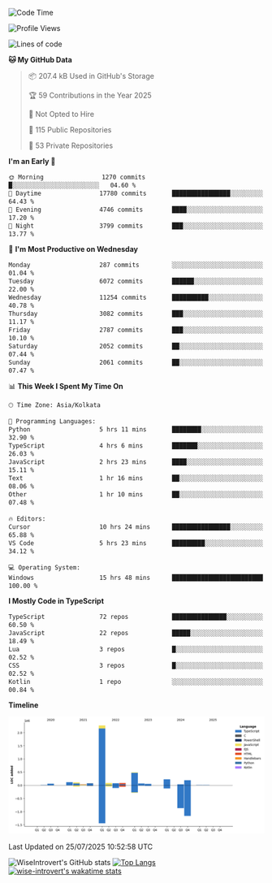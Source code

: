 <!--START_SECTION:waka-->
![Code Time](http://img.shields.io/badge/Code%20Time-2%2C412%20hrs%2014%20mins-blue)

![Profile Views](http://img.shields.io/badge/Profile%20Views-0-blue)

![Lines of code](https://img.shields.io/badge/From%20Hello%20World%20I%27ve%20Written-4.0%20million%20lines%20of%20code-blue)

**🐱 My GitHub Data** 

> 📦 207.4 kB Used in GitHub's Storage 
 > 
> 🏆 59 Contributions in the Year 2025
 > 
> 🚫 Not Opted to Hire
 > 
> 📜 115 Public Repositories 
 > 
> 🔑 53 Private Repositories 
 > 
**I'm an Early 🐤** 

```text
🌞 Morning                1270 commits        █░░░░░░░░░░░░░░░░░░░░░░░░   04.60 % 
🌆 Daytime                17780 commits       ████████████████░░░░░░░░░   64.43 % 
🌃 Evening                4746 commits        ████░░░░░░░░░░░░░░░░░░░░░   17.20 % 
🌙 Night                  3799 commits        ███░░░░░░░░░░░░░░░░░░░░░░   13.77 % 
```
📅 **I'm Most Productive on Wednesday** 

```text
Monday                   287 commits         ░░░░░░░░░░░░░░░░░░░░░░░░░   01.04 % 
Tuesday                  6072 commits        ██████░░░░░░░░░░░░░░░░░░░   22.00 % 
Wednesday                11254 commits       ██████████░░░░░░░░░░░░░░░   40.78 % 
Thursday                 3082 commits        ███░░░░░░░░░░░░░░░░░░░░░░   11.17 % 
Friday                   2787 commits        ███░░░░░░░░░░░░░░░░░░░░░░   10.10 % 
Saturday                 2052 commits        ██░░░░░░░░░░░░░░░░░░░░░░░   07.44 % 
Sunday                   2061 commits        ██░░░░░░░░░░░░░░░░░░░░░░░   07.47 % 
```


📊 **This Week I Spent My Time On** 

```text
🕑︎ Time Zone: Asia/Kolkata

💬 Programming Languages: 
Python                   5 hrs 11 mins       ████████░░░░░░░░░░░░░░░░░   32.90 % 
TypeScript               4 hrs 6 mins        ███████░░░░░░░░░░░░░░░░░░   26.03 % 
JavaScript               2 hrs 23 mins       ████░░░░░░░░░░░░░░░░░░░░░   15.11 % 
Text                     1 hr 16 mins        ██░░░░░░░░░░░░░░░░░░░░░░░   08.06 % 
Other                    1 hr 10 mins        ██░░░░░░░░░░░░░░░░░░░░░░░   07.48 % 

🔥 Editors: 
Cursor                   10 hrs 24 mins      ████████████████░░░░░░░░░   65.88 % 
VS Code                  5 hrs 23 mins       █████████░░░░░░░░░░░░░░░░   34.12 % 

💻 Operating System: 
Windows                  15 hrs 48 mins      █████████████████████████   100.00 % 
```

**I Mostly Code in TypeScript** 

```text
TypeScript               72 repos            ███████████████░░░░░░░░░░   60.50 % 
JavaScript               22 repos            █████░░░░░░░░░░░░░░░░░░░░   18.49 % 
Lua                      3 repos             █░░░░░░░░░░░░░░░░░░░░░░░░   02.52 % 
CSS                      3 repos             █░░░░░░░░░░░░░░░░░░░░░░░░   02.52 % 
Kotlin                   1 repo              ░░░░░░░░░░░░░░░░░░░░░░░░░   00.84 % 
```



**Timeline**

![Lines of Code chart](https://raw.githubusercontent.com/wise-introvert/wise-introvert/master/assets/bar_graph.png)


 Last Updated on 25/07/2025 10:52:58 UTC
<!--END_SECTION:waka-->

![WiseIntrovert's GitHub stats](https://github-readme-stats.vercel.app/api?username=wise-introvert&count_private=true&show_icons=true)
[![Top Langs](https://github-readme-stats.vercel.app/api/top-langs/?username=wise-introvert&langs_count=10)](https://github.com/anuraghazra/github-readme-stats)
[![wise-introvert's wakatime stats](https://github-readme-stats.vercel.app/api/wakatime?username=wiseintrovert)](https://github.com/anuraghazra/github-readme-stats)
